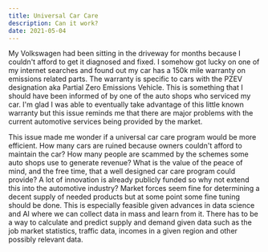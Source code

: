 ```yaml
---
title: Universal Car Care
description: Can it work?
date: 2021-05-04
---
```


My Volkswagen had been sitting in the driveway for months because I couldn't afford to get it diagnosed and fixed. I somehow got lucky on one of my internet searches and found out my car has a 150k mile warranty on emissions related parts. The warranty is specific to cars with the PZEV designation aka Partial Zero Emissions Vehicle. This is something that I should have been informed of by one of the auto shops who serviced my car. I'm glad I was able to eventually take advantage of this little known warranty but this issue reminds me that there are major problems with the current automotive services being provided by the market.

This issue made me wonder if a universal car care program would be more efficient. How many cars are ruined because owners couldn't afford to maintain the car? How many people are scammed by the schemes some auto shops use to generate revenue? What is the value of the peace of mind, and the free time, that a well designed car care program could provide? A lot of innovation is already publicly funded so why not extend this into the automotive industry? Market forces seem fine for determining a decent supply of needed products but at some point some fine tuning should be done. This is especially feasible given advances in data science and AI where we can collect data in mass and learn from it. There has to be a way to calculate and predict supply and demand given data such as the job market statistics, traffic data, incomes in a given region and other possibly relevant data.